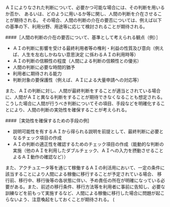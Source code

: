 ＡＩによりなされた判断について、必要かつ可能な場合には、その判断を用いるか否か、
あるいは、どのように用いるか等に関し、人間の判断を介在させることが期待される。
その場合、人間の判断の介在の要否については、例えば以下の基準の下、利用分野、用途等に応じて検討されることが期待される。

####［人間の判断の介在の要否について、基準として考えられる観点（例）］
* ＡＩの判断に影響を受ける最終利用者等の権利・利益の性質及び意向（例えば、人生を左右しかねない意思決定
に係わるＡＩの利用時等）
* ＡＩの判断の信頼性の程度（人間による判断の信頼性との優劣）
* 人間の判断に必要な時間的猶予
* 利用者に期待される能力
* 判断対象の要保護性（例えば、ＡＩによる大量申請への対応等）

また、ＡＩの判断に対し、人間が最終判断をすることが適当とされている場合に、人間がＡＩと異なる判断をすることが期待できなくなることも想定される。
こうした場合に人間が行うべき判断についてその項目、手段などを明確化することにより、人間の判断の実効性を確保することが考えられる。

####［実効性を確保するための手段の例]
* 説明可能性を有するＡＩから得られる説明を前提として、最終判断に必要となるチェック項目の作成
* ＡＩの判断の適正性を確認するためのチェック項目の作成（能動的な判断の実施（他のＡＩを利用したダブルチェック、ＡＩへの入力を摂動させることよるＡＩ動作の確認など））

また、アクチュエータ等を通じて稼働するＡＩの利活用において、一定の条件に該当することにより人間による稼働に移行することが予定されている場合、
移行前、移行中、移行後等の各状態に伴い、予め責任の所在が明確になっている必要がある。また、前述の移行条件、移行方法等を利用者に事前に告知し、必要な訓練などを前もって実施するなど、人間による稼働に移行した場合に問題が起こらないよう、注意喚起をしておくことが期待される。 (